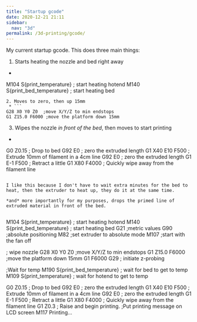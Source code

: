 ```yaml
---
title: "Startup gcode"
date: 2020-12-21 21:11
sidebar:
  nav: "3d"
permalink: /3d-printing/gcode/
---
```


My current startup gcode. This does three main things:
1. Starts heating the nozzle and bed right away
 * ```
M104 S{print_temperature}     ; start heating hotend
M140 S{print_bed_temperature} ; start heating bed
```
2. Moves to zero, then up 15mm
 * ```
G28 X0 Y0 Z0  ;move X/Y/Z to min endstops
G1 Z15.0 F6000 ;move the platform down 15mm
```
3. Wipes the nozzle *in front of the bed*, then moves to start printing
 * ```
G0 Z0.15 ; Drop to bed
G92 E0 ; zero the extruded length
G1 X40 E10 F500 ; Extrude 10mm of filament in a 4cm line
G92 E0 ; zero the extruded length
G1 E-1 F500 ; Retract a little
G1 X80 F4000 ; Quickly wipe away from the filament line
```

I like this because I don't have to wait extra minutes for the bed to heat, then the extruder to heat up, they do it at the same time.  

*and* more importantly for my purposes, drops the primed line of extruded material in front of the bed.


```
M104 S{print_temperature}     ; start heating hotend
M140 S{print_bed_temperature} ; start heating bed
G21        ;metric values
G90        ;absolute positioning
M82        ;set extruder to absolute mode
M107       ;start with the fan off

; wipe nozzle
G28 X0 Y0 Z0  ;move X/Y/Z to min endstops
G1 Z15.0 F6000 ;move the platform down 15mm
G1 F6000
G29 ; initiate z-probing

;Wait for temp
M190 S{print_bed_temperature} ; wait for bed to get to temp
M109 S{print_temperature}     ; wait for hotend to get to temp

G0 Z0.15 ; Drop to bed
G92 E0 ; zero the extruded length
G1 X40 E10 F500 ; Extrude 10mm of filament in a 4cm line
G92 E0 ; zero the extruded length
G1 E-1 F500 ; Retract a little
G1 X80 F4000 ; Quickly wipe away from the filament line
G1 Z0.3 ; Raise and begin printing.
;Put printing message on LCD screen
M117 Printing...
```
